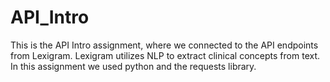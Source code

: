 # API_Intro
This is the API Intro assignment, where we connected to the API endpoints from Lexigram. Lexigram utilizes NLP to extract clinical concepts from text. 
In this assignment we used python and the requests library.
